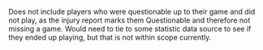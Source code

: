 Does not include players who were questionable up to their game and did not play, as the injury report marks them Questionable and therefore not missing a game. Would need to tie to some statistic data source to see if they ended up playing, but that is not within scope currently.
